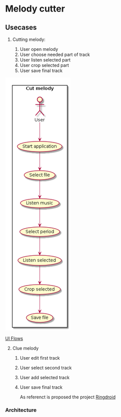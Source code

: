 # Melody cutter

## Usecases

1. Cutting melody:

   1. User open melody
   2. User choose needed part of track
   3. User listen selected part
   4. User crop selected part
   5. User save final track

![Diagramm](./diagramm/melodycut.png)

[UI Flows](melodycutting_flow.md)

2. Clue melody

   1. User edit first track
   2. User select second track
   3. User add selected track
   4. User save final track

      As referenct is proposed the project [Ringdroid](https://github.com/google/ringdroid)

### Architecture



